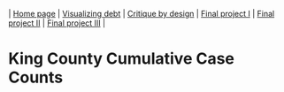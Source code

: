 | [Home page](https://meghnakshk.github.io/Analytics-Portfolio/) | [Visualizing debt](visualizing-government-debt) | [Critique by design](critique-by-design) | [Final project I](final-project-part-one) | [Final project II](final-project-part-two) | [Final project III](final-project-part-three) | 

# King County Cumulative Case Counts

<div class="flourish-embed flourish-chart" data-src="visualisation/12593969"><script src="https://public.flourish.studio/resources/embed.js"></script></div>
